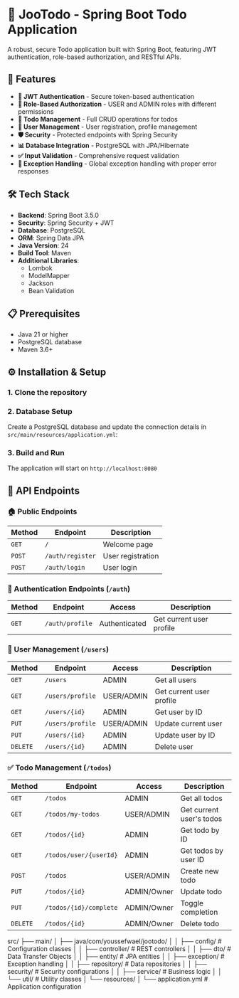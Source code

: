 # 📝 JooTodo - Spring Boot Todo Application

A robust, secure Todo application built with Spring Boot, featuring JWT authentication, role-based authorization, and RESTful APIs.

## 🚀 Features

- **🔐 JWT Authentication** - Secure token-based authentication
- **👥 Role-Based Authorization** - USER and ADMIN roles with different permissions
- **📝 Todo Management** - Full CRUD operations for todos
- **👤 User Management** - User registration, profile management
- **🛡️ Security** - Protected endpoints with Spring Security
- **📊 Database Integration** - PostgreSQL with JPA/Hibernate
- **✅ Input Validation** - Comprehensive request validation
- **🎯 Exception Handling** - Global exception handling with proper error responses

## 🛠️ Tech Stack

- **Backend**: Spring Boot 3.5.0
- **Security**: Spring Security + JWT
- **Database**: PostgreSQL
- **ORM**: Spring Data JPA
- **Java Version**: 24
- **Build Tool**: Maven
- **Additional Libraries**:
  - Lombok
  - ModelMapper
  - Jackson
  - Bean Validation

## 📋 Prerequisites

- Java 21 or higher
- PostgreSQL database
- Maven 3.6+

## ⚙️ Installation & Setup

### 1. Clone the repository

### 2. Database Setup
Create a PostgreSQL database and update the connection details in `src/main/resources/application.yml`:

### 3. Build and Run


The application will start on `http://localhost:8080`

## 🔗 API Endpoints

### 🏠 Public Endpoints
| Method | Endpoint | Description |
|--------|----------|-------------|
| `GET` | `/` | Welcome page |
| `POST` | `/auth/register` | User registration |
| `POST` | `/auth/login` | User login |

### 🔐 Authentication Endpoints (`/auth`)
| Method | Endpoint | Access | Description |
|--------|----------|--------|-------------|
| `GET` | `/auth/profile` | Authenticated | Get current user profile |

### 👥 User Management (`/users`)
| Method | Endpoint | Access | Description |
|--------|----------|--------|-------------|
| `GET` | `/users` | ADMIN | Get all users |
| `GET` | `/users/profile` | USER/ADMIN | Get current user profile |
| `GET` | `/users/{id}` | ADMIN | Get user by ID |
| `PUT` | `/users/profile` | USER/ADMIN | Update current user |
| `PUT` | `/users/{id}` | ADMIN | Update user by ID |
| `DELETE` | `/users/{id}` | ADMIN | Delete user |

### ✅ Todo Management (`/todos`)
| Method | Endpoint | Access | Description |
|--------|----------|--------|-------------|
| `GET` | `/todos` | ADMIN | Get all todos |
| `GET` | `/todos/my-todos` | USER/ADMIN | Get current user's todos |
| `GET` | `/todos/{id}` | ADMIN | Get todo by ID |
| `GET` | `/todos/user/{userId}` | ADMIN | Get todos by user ID |
| `POST` | `/todos` | USER/ADMIN | Create new todo |
| `PUT` | `/todos/{id}` | ADMIN/Owner | Update todo |
| `PUT` | `/todos/{id}/complete` | ADMIN/Owner | Toggle completion |
| `DELETE` | `/todos/{id}` | ADMIN/Owner | Delete todo |

src/
├── main/
│   ├── java/com/youssefwael/jootodo/
│   │   ├── config/          # Configuration classes
│   │   ├── controller/      # REST controllers
│   │   ├── dto/            # Data Transfer Objects
│   │   ├── entity/         # JPA entities
│   │   ├── exception/      # Exception handling
│   │   ├── repository/     # Data repositories
│   │   ├── security/       # Security configurations
│   │   ├── service/        # Business logic
│   │   └── util/           # Utility classes
│   └── resources/
│       └── application.yml # Application configuration
